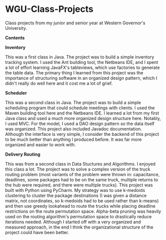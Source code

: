 # WGU-Class-Projects
Class projects from my junior and senior year at Western Governor's University.

**Contents**

**Inventory**

This was a first class in Java. The project was to build a simple inventory tracking system. I used the Ant building tool, the Netbeans IDE, and I spent a lot of effort learning JavaFX's tableviews, which use factories to generate the table data. The primary thing I learned from this project was the importance of structuring software in an organized design pattern, which I didn't really do well here and it cost me a lot of grief.

**Scheduler**

This was a second class in Java. The project was to build a simple scheduling program that could schedule meetings with clients. I used the Maven building tool here and the Netbeans IDE. I learned a lot from my first Java class and used a much more organized design structure here. Notably, I used MVC. For the model, I used a DAO design pattern so the data itself was organized. This project also included Javadoc documentation. Although the interface is very simple, I consider the backend of this project to be much better than anything I produced before. It was far more organized and easier to work with.

**Delivery Routing**

This was from a second class in Data Stuctures and Algorithms. I enjoyed this class a lot. The project was to solve a complex version of the truck routing problem (most variants of the problem were thrown in: capacitance, deadlines, some packages had to be on the same truck, multiple returns to the hub were required, and there were multiple trucks). This project was built with Python using PyCharm. My strategy was to use k-medoids clustering to cluster the package destinations (I was given a distance matrix, not coordinates, so k-medoids had to be used rather than k-means) and then use greedy lookahead to route the trucks while placing deadline restrictions on the route permutation space. Alpha-beta pruning was heavily used on the routing algorithm's permutation space to drastically reduce iterations needed. Although I started off with a very organized and measured approach, in the end I think the organizational structure of the project could have been better.
